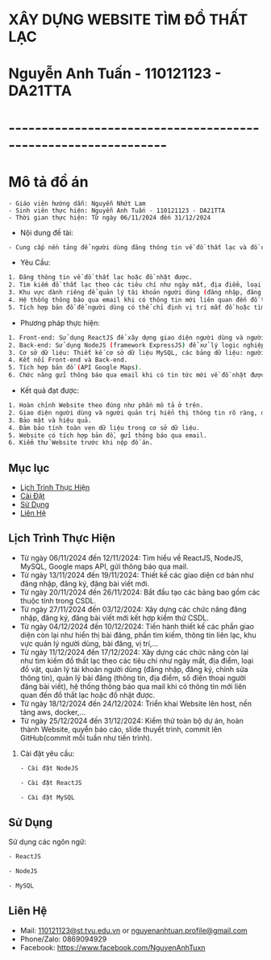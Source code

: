 # XÂY DỰNG WEBSITE TÌM ĐỒ THẤT LẠC
# Nguyễn Anh Tuấn - 110121123 - DA21TTA
# --------------------------------------------------------------
# Mô tả đồ án
 ```bash- Tên đề tài: Xây dựng Website Tìm đồ thất lạc
- Giáo viên hướng dẫn: Nguyễn Nhứt Lam
- Sinh viên thực hiện: Nguyễn Anh Tuấn - 110121123 - DA21TTA
- Thời gian thực hiện: Từ ngày 06/11/2024 đến 31/12/2024
 ```
- Nội dung đề tài:
```bash
- Cung cấp nền tảng để người dùng đăng thông tin về đồ thất lạc và đồ nhặt được giúp 2 bên giữa người nhặt được và người bị thất lạc những đồ dùng cá nhân kết nối với nhau dễ dàng.

```
- Yêu Cầu:
```bash
1. Đăng thông tin về đồ thất lạc hoặc đồ nhặt được.
2. Tìm kiếm đồ thất lạc theo các tiêu chí như ngày mất, địa điểm, loại đồ vật.
3. Khu vực dành riêng để quản lý tài khoản người dùng (đăng nhập, đăng ký, chỉnh sửa thông tin).
4. Hệ thống thông báo qua email khi có thông tin mới liên quan đến đồ thất lạc.
5. Tích hợp bản đồ để người dùng có thể chỉ định vị trí mất đồ hoặc tìm được đồ.
```
-	Phương pháp thực hiện:
```bash
1. Front-end: Sử dụng ReactJS để xây dựng giao diện người dùng và người quản trị, hiển thị thông tin rõ ràng, dễ dàng sử dụng.
2. Back-end: Sử dụng NodeJS (framework ExpressJS) để xử lý logic nghiệp vụ, tương tác với cơ sở dữ liệu MySQL. Triển khai các chức năng chính: đăng nhập, đăng ký, đăng tin tìm đồ thất lạc hoặc đồ nhặt được (kèm theo vị trí sử dụng Api Google Maps), tìm kiếm, gửi thông báo qua email, quản lý thông tin người dùng, thông tin bài đăng.
3. Cơ sở dữ liệu: Thiết kế cơ sở dữ liệu MySQL, các bảng dữ liệu: người dùng, bài đăng, loại đồ vật, vị trí,… , mối quan hệ giữa các bảng để đảm báo tính toàn viện dữ liệu, các chức năng chính trong cơ sở dữ liệu: thêm, sửa, xóa, tìm kiếm.
4. Kết nối Front-end và Back-end.
5. Tích hợp bản đồ (API Google Maps).
6. Chức năng gửi thông báo qua email khi có tin tức mới về đồ nhặt được hoặc đồ bị thất lạc.
```
- Kết quả đạt được:
```bash
1. Hoàn chỉnh Website theo đúng như phần mô tả ở trên.
2. Giao diện người dùng và người quản trị hiển thị thông tin rõ ràng, dễ dàng sử dụng.
3. Bảo mật và hiệu quả.
4. Đảm bảo tính toàn vẹn dữ liệu trong cơ sở dữ liệu.
5. Website có tích hợp bản đồ, gửi thông báo qua email.
6. Kiểm thử Website trước khi nộp đồ án.

```
## Mục lục
- [Lịch Trình Thực Hiện](#lịch-trình-thực-hiện)
- [Cài Đặt](#cài-đặt)
- [Sử Dụng](#sử-dụng)
- [Liên Hệ](#liên-hệ)

## Lịch Trình Thực Hiện
- Từ ngày 06/11/2024 đến 12/11/2024: Tìm hiểu về ReactJS, NodeJS, MySQL, Google maps API, gửi thông báo qua mail. 
- Từ ngày 13/11/2024 đến 19/11/2024: Thiết kế các giao diện cơ bản như đăng nhập, đăng ký, đăng bài viết mới.
- Từ ngày 20/11/2024 đến 26/11/2024: Bắt đầu tạo các bảng bao gồm các thuộc tính trong CSDL.
- Từ ngày 27/11/2024 đến 03/12/2024: Xây dựng các chức năng đăng nhập, đăng ký, đăng bài viết mới kết hợp kiểm thử CSDL.
- Từ ngày 04/12/2024 đến 10/12/2024: Tiến hành thiết kế các phần giao diện còn lại như hiển thị bài đăng, phần tìm kiếm, thông tin liên lạc, khu vực quản lý người dùng, bài đăng, vị trí,…
- Từ ngày 11/12/2024 đến 17/12/2024: Xây dựng các chức năng còn lại như tìm kiếm đồ thất lạc theo các tiêu chí như ngày mất, địa điểm, loại đồ vật, quản lý tài khoản người dùng (đăng nhập, đăng ký, chỉnh sửa thông tin), quản lý bài đăng (thông tin, địa điểm, số điện thoại người đăng bài viết), hệ thống thông báo qua mail khi có thông tin mới liên quan đến đồ thất lạc hoặc đồ nhặt được.
- Từ ngày 18/12/2024 đến 24/12/2024: Triển khai Website lên host, nền tảng aws, docker,…
- Từ ngày 25/12/2024 đến 31/12/2024: Kiểm thử toàn bộ dự án, hoàn thành Website, quyển báo cáo, slide thuyết trình, commit lên GitHub(commit mỗi tuần như tiến trình).

1. Cài đặt yêu cầu:
    ```bash
    - Cài đặt NodeJS
    ```
   ```bash
   - Cài đặt ReactJS
   ``` 
   ```bash
   - Cài đặt MySQL
   ```
## Sử Dụng

Sử dụng các ngôn ngữ:

```bash
- ReactJS
```
```bash
- NodeJS
```
```bash
- MySQL
```
## Liên Hệ

- Mail: 110121123@st.tvu.edu.vn or nguyenanhtuan.profile@gmail.com
- Phone/Zalo: 0869094929
- Facebook: https://www.facebook.com/NguyenAnhTuxn
